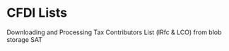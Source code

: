 # CFDI Lists
Downloading and Processing Tax Contributors List (lRfc &amp; LCO) from blob storage SAT
